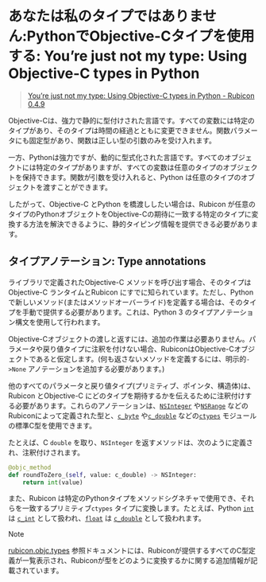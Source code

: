 # あなたは私のタイプではありません:PythonでObjective-Cタイプを使用する: You’re just not my type: Using Objective-C types in Python

> [You’re just not my type: Using Objective-C types in Python - Rubicon 0.4.9](https://rubicon-objc.readthedocs.io/en/stable/how-to/type-mapping.html)


Objective-Cは、強力で静的に型付けされた言語です。すべての変数には特定のタイプがあり、そのタイプは時間の経過とともに変更できません。関数パラメータにも固定型があり、関数は正しい型の引数のみを受け入れます。

一方、Pythonは強力ですが、動的に型式化された言語です。すべてのオブジェクトには特定のタイプがありますが、すべての変数は任意のタイプのオブジェクトを保持できます。関数が引数を受け入れると、Python は任意のタイプのオブジェクトを渡すことができます。

したがって、Objective-C とPython を橋渡ししたい場合は、Rubicon が任意のタイプのPythonオブジェクトをObjective-Cの期待に一致する特定のタイプに変換する方法を解決できるように、静的タイピング情報を提供できる必要があります。


## タイプアノテーション: Type annotations

ライブラリで定義されたObjective-C メソッドを呼び出す場合、そのタイプはObjective-C ランタイムとRubicon にすでに知られています。ただし、Python で新しいメソッド(またはメソッドオーバーライド)を定義する場合は、そのタイプを手動で提供する必要があります。これは、Python 3 のタイプアノテーション構文を使用して行われます。

Objective-Cオブジェクトの渡しと返すには、追加の作業は必要ありません。パラメータや戻り値タイプに注釈を付けない場合、RubiconはObjective-Cオブジェクトであると仮定します。(何も返さないメソッドを定義するには、明示的`->None` アノテーションを追加する必要があります。)



他のすべてのパラメータと戻り値タイプ(プリミティブ、ポインタ、構造体)は、Rubicon とObjective-C にどのタイプを期待するかを伝えるために注釈付けする必要があります。これらのアノテーションは、[`NSInteger`](https://rubicon-objc.readthedocs.io/en/stable/reference/rubicon-objc-types.html#rubicon.objc.types.NSInteger) や[`NSRange`](https://rubicon-objc.readthedocs.io/en/stable/reference/rubicon-objc-types.html#rubicon.objc.types.NSRange) などのRubiconによって定義された型と、[`c_byte`](https://docs.python.org/ja/3.10/library/ctypes.html#ctypes.c_byte) や[`c_double`](https://docs.python.org/ja/3.10/library/ctypes.html#ctypes.c_double) などの[`ctypes`](https://docs.python.org/ja/3.10/library/ctypes.html#module-ctypes) モジュールの標準C型を使用できます。

たとえば、C `double` を取り、`NSInteger` を返すメソッドは、次のように定義され、注釈付けされます。


```python
@objc_method
def roundToZero_(self, value: c_double) -> NSInteger:
    return int(value)
```

また、Rubicon は特定のPythonタイプをメソッドシグネチャで使用でき、それらを一致するプリミティブ`ctypes` タイプに変換します。たとえば、Python [`int`](https://docs.python.org/ja/3.10/library/functions.html#int) は [`c_int`](https://docs.python.org/ja/3.10/library/ctypes.html#ctypes.c_int) として扱われ、[`float`](https://docs.python.org/ja/3.10/library/functions.html#float) は [`c_double`](https://docs.python.org/ja/3.10/library/ctypes.html#ctypes.c_double) として扱われます。


> [!NOTE]
> [rubicon.objc.types](https://rubicon-objc.readthedocs.io/en/stable/reference/rubicon-objc-types.html#module-rubicon.objc.types) 参照ドキュメントには、Rubiconが提供するすべてのC型定義が一覧表示され、Rubiconが型をどのように変換するかに関する追加情報が記載されています。



